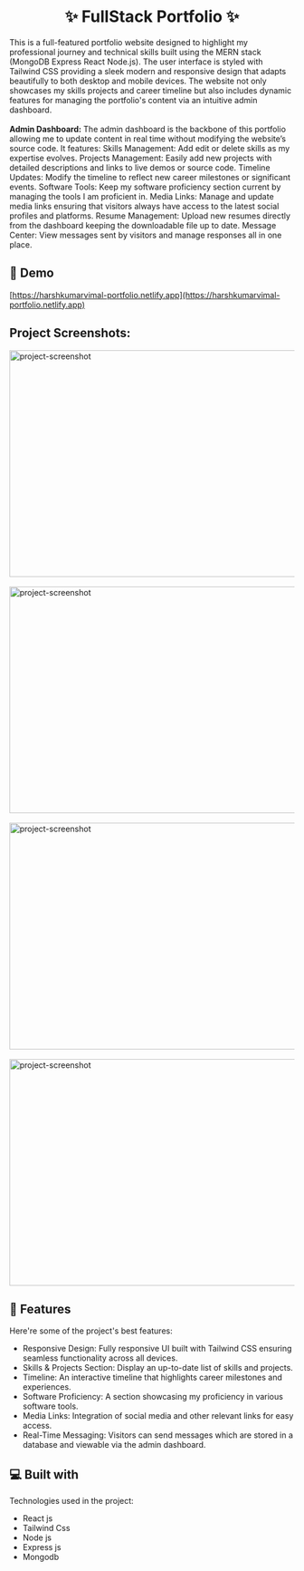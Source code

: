  <h1 align="center" id="title">✨ FullStack Portfolio ✨</h1>

<p id="description">This is a full-featured portfolio website designed to highlight my professional journey and technical skills built using the MERN stack (MongoDB Express React Node.js). The user interface is styled with Tailwind CSS providing a sleek modern and responsive design that adapts beautifully to both desktop and mobile devices. The website not only showcases my skills projects and career timeline but also includes dynamic features for managing the portfolio's content via an intuitive admin dashboard. <br><br> <strong>Admin Dashboard:</strong> The admin dashboard is the backbone of this portfolio allowing me to update content in real time without modifying the website’s source code. It features: Skills Management: Add edit or delete skills as my expertise evolves. Projects Management: Easily add new projects with detailed descriptions and links to live demos or source code. Timeline Updates: Modify the timeline to reflect new career milestones or significant events. Software Tools: Keep my software proficiency section current by managing the tools I am proficient in. Media Links: Manage and update media links ensuring that visitors always have access to the latest social profiles and platforms. Resume Management: Upload new resumes directly from the dashboard keeping the downloadable file up to date. Message Center: View messages sent by visitors and manage responses all in one place.</p>

<h2>🚀 Demo</h2>

[https://harshkumarvimal-portfolio.netlify.app](https://harshkumarvimal-portfolio.netlify.app)

<h2>Project Screenshots:</h2>

<img src="https://i.ibb.co/LRK0xjz/Screenshot-2024-10-19-200546.png" alt="project-screenshot" width="700" height="400/">
<br/>
<br/>
<img src="https://i.ibb.co/vQg33pz/Screenshot-2024-10-19-200615.png" alt="project-screenshot" width="700" height="400/">
<br/>
<br/>
<img src="https://i.ibb.co/NnwG899/Screenshot-2024-10-19-200651.png" alt="project-screenshot" width="700" height="400/">
<br/>
<br/>
<img src="https://i.ibb.co/c60mmNG/Screenshot-2024-10-19-200706.png" alt="project-screenshot" width="700" height="400/">

  
  
<h2>🧐 Features</h2>

Here're some of the project's best features:

*   Responsive Design: Fully responsive UI built with Tailwind CSS ensuring seamless functionality across all devices.<br/>
*   Skills & Projects Section: Display an up-to-date list of skills and projects.<br/>
*   Timeline: An interactive timeline that highlights career milestones and experiences.<br/>
*   Software Proficiency: A section showcasing my proficiency in various software tools.<br/>
*   Media Links: Integration of social media and other relevant links for easy access.<br/>
*   Real-Time Messaging: Visitors can send messages which are stored in a database and viewable via the admin dashboard.<br/>

  
  
<h2>💻 Built with</h2>

Technologies used in the project:<br/>

*   React js<br/>
*   Tailwind Css<br/>
*   Node js<br/>
*   Express js<br/>
*   Mongodb<br/>
